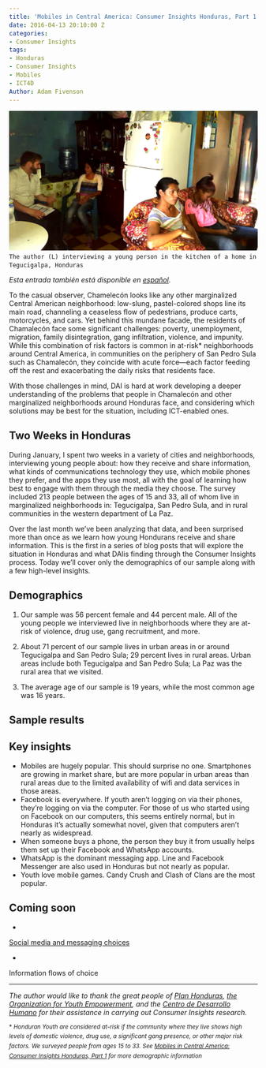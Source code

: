 ```yaml
---
title: 'Mobiles in Central America: Consumer Insights Honduras, Part 1'
date: 2016-04-13 20:10:00 Z
categories:
- Consumer Insights
tags:
- Honduras
- Consumer Insights
- Mobiles
- ICT4D
Author: Adam Fivenson
---
```


![Revised3.jpg](/uploads/Revised3.jpg)
`The author (L) interviewing a young person in the kitchen of a home in Tegucigalpa, Honduras`

*Esta entrada también está disponible en [español](http://dai-global-digital.com/telefonos-moviles-en-america-central-consumer-insights-honduras.html).*

To the casual observer, Chamelecón looks like any other marginalized Central American neighborhood: low-slung, pastel-colored shops line its main road, channeling a ceaseless flow of pedestrians, produce carts, motorcycles, and cars. Yet behind this mundane facade, the residents of Chamalecón face some significant challenges: poverty, unemployment, migration, family disintegration, gang infiltration, violence, and impunity. While this combination of risk factors is common in at-risk* neighborhoods around Central America, in communities on the periphery of San Pedro Sula such as Chamalecón, they coincide with acute force—each factor feeding off the rest and exacerbating the daily risks that residents face.

<!--more-->

With those challenges in mind, DAI is hard at work developing a deeper understanding of the problems that people in Chamalecón and other marginalized neighborhoods around Honduras face, and considering which solutions may be best for the situation, including ICT-enabled ones.

## Two Weeks in Honduras

During January, I spent two weeks in a variety of cities and neighborhoods, interviewing young people about: how they receive and share information, what kinds of communications technology they use, which mobile phones they prefer, and the apps they use most, all with the goal of learning how best to engage with them through the media they choose. The survey included 213 people between the ages of 15 and 33, all of whom live in marginalized neighborhoods in: Tegucigalpa, San Pedro Sula, and in rural communities in the western department of La Paz.

Over the last month we’ve been analyzing that data, and been surprised more than once as we learn how young Hondurans receive and share information. This is the first in a series of blog posts that will explore the situation in Honduras and what DAIis finding through the Consumer Insights process. Today we’ll cover only the demographics of our sample along with a few high-level insights.

## Demographics

1. Our sample was 56 percent female and 44 percent male. All of the young people we interviewed live in neighborhoods where they are at-risk of violence, drug use, gang recruitment, and more. 

2. About 71 percent of our sample lives in urban areas in or around Tegucigalpa and San Pedro Sula; 29 percent lives in rural areas. Urban areas include both Tegucigalpa and San Pedro Sula; La Paz was the rural area that we visited.

3. The average age of our sample is 19 years, while the most common age was 16 years.

## Sample results

<p><script id="infogram_0_0Xpj5K8DTyOYPBKI" title="Honduras Mobile Use" src="//e.infogr.am/js/embed.js?zp6" type="text/javascript"></script></p>

## Key insights

* Mobiles are hugely popular. This should surprise no one. 
Smartphones are growing in market share, but are more popular in urban areas than rural areas due to the limited availability of wifi and data services in those areas.
* Facebook is everywhere. If youth aren’t logging on via their phones, they’re logging on via the computer. For those of us who started using on Facebook on our computers, this seems entirely normal, but in Honduras it’s actually somewhat novel, given that computers aren’t nearly as widespread. 
* When someone buys a phone, the person they buy it from usually helps them set up their Facebook and WhatsApp accounts. 
* WhatsApp is the dominant messaging app. Line and Facebook Messenger are also used in Honduras but not nearly as popular. 
* Youth love mobile games. Candy Crush and Clash of Clans are the most popular. 


## Coming soon

* 
[Social media and messaging choices](http://dai-global-digital.com/consumer%20insights/2016/04/27/mobiles-in-central-america-consumer-insights-honduras-part-2.html)

* 
Information flows of choice


***


*The author would like to thank the great people of [Plan Honduras](https://plan-international.org/Honduras), [the Organization for Youth Empowerment](http://www.oyehonduras.org/), and the [Centro de Desarrollo Humano](http://www.centrocdh.org/) for their assistance in carrying out Consumer Insights research.*


<sup>\*  *Honduran Youth are considered at-risk if the community where they live shows high levels of domestic violence, drug use, a significant gang presence, or other major risk factors. We surveyed people from ages 15 to 33. See [Mobiles in Central America: Consumer Insights Honduras, Part 1](http://dai-global-digital.com/consumer%20insights/2016/04/13/honduras-consumer-insights.html) for more demographic information*</sup>